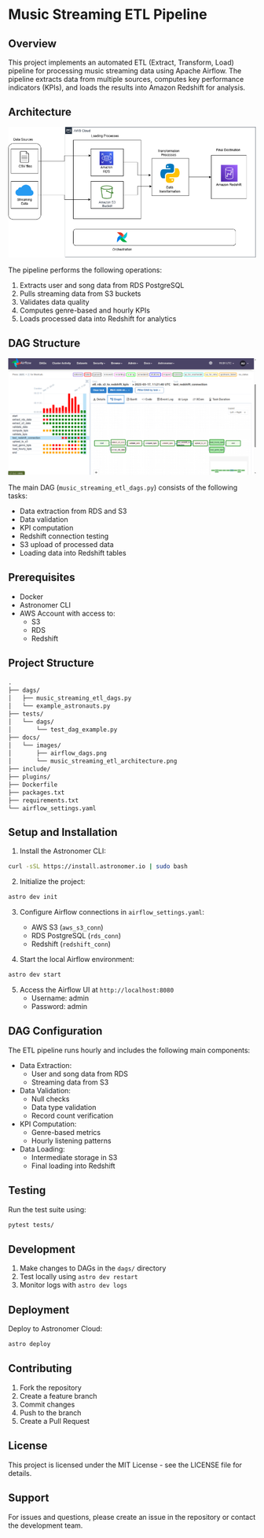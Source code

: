 # Music Streaming ETL Pipeline

## Overview

This project implements an automated ETL (Extract, Transform, Load) pipeline for processing music streaming data using Apache Airflow. The pipeline extracts data from multiple sources, computes key performance indicators (KPIs), and loads the results into Amazon Redshift for analysis.

## Architecture

![ETL Architecture](docs/images/music_streaming_etl_architecture.png)

The pipeline performs the following operations:

1. Extracts user and song data from RDS PostgreSQL
2. Pulls streaming data from S3 buckets
3. Validates data quality
4. Computes genre-based and hourly KPIs
5. Loads processed data into Redshift for analytics

## DAG Structure

![Airflow DAGs](docs/images/airflow_dags.png)

The main DAG (`music_streaming_etl_dags.py`) consists of the following tasks:

- Data extraction from RDS and S3
- Data validation
- KPI computation
- Redshift connection testing
- S3 upload of processed data
- Loading data into Redshift tables

## Prerequisites

- Docker
- Astronomer CLI
- AWS Account with access to:
  - S3
  - RDS
  - Redshift

## Project Structure

```
.
├── dags/
│   ├── music_streaming_etl_dags.py
│   └── example_astronauts.py
├── tests/
│   └── dags/
│       └── test_dag_example.py
├── docs/
│   └── images/
│       ├── airflow_dags.png
│       └── music_streaming_etl_architecture.png
├── include/
├── plugins/
├── Dockerfile
├── packages.txt
├── requirements.txt
└── airflow_settings.yaml
```

## Setup and Installation

1. Install the Astronomer CLI:

```bash
curl -sSL https://install.astronomer.io | sudo bash
```

2. Initialize the project:

```bash
astro dev init
```

3. Configure Airflow connections in `airflow_settings.yaml`:
   
   - AWS S3 (`aws_s3_conn`)
   - RDS PostgreSQL (`rds_conn`)
   - Redshift (`redshift_conn`)

4. Start the local Airflow environment:

```bash
astro dev start
```

5. Access the Airflow UI at `http://localhost:8080`
   - Username: admin
   - Password: admin

## DAG Configuration

The ETL pipeline runs hourly and includes the following main components:

- Data Extraction:
  - User and song data from RDS
  - Streaming data from S3
- Data Validation:
  - Null checks
  - Data type validation
  - Record count verification
- KPI Computation:
  - Genre-based metrics
  - Hourly listening patterns
- Data Loading:
  - Intermediate storage in S3
  - Final loading into Redshift

## Testing

Run the test suite using:

```bash
pytest tests/
```

## Development

1. Make changes to DAGs in the `dags/` directory
2. Test locally using `astro dev restart`
3. Monitor logs with `astro dev logs`

## Deployment

Deploy to Astronomer Cloud:

```bash
astro deploy
```

## Contributing

1. Fork the repository
2. Create a feature branch
3. Commit changes
4. Push to the branch
5. Create a Pull Request

## License

This project is licensed under the MIT License - see the LICENSE file for details.

## Support

For issues and questions, please create an issue in the repository or contact the development team.
